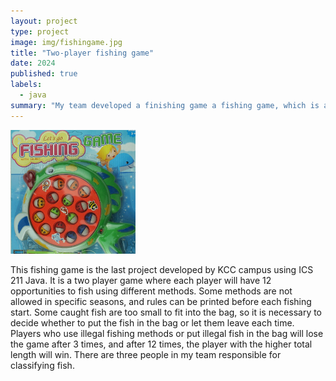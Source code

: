 ```yaml
---
layout: project
type: project
image: img/fishingame.jpg
title: "Two-player fishing game"
date: 2024
published: true
labels:
  - java
summary: "My team developed a finishing game a fishing game, which is a simple game where two people can fish. The player with a larger total fish length wins the competition."
---
```


<div class="text-center p-4">
  <img width="200px" src="../img/fishingame.jpg" class="img-thumbnail" >
</div>

This fishing game is the last project developed by KCC campus using ICS 211 Java. It is a two player game where each player will have 12 opportunities to fish using different methods. Some methods are not allowed in specific seasons, and rules can be printed before each fishing start. Some caught fish are too small to fit into the bag, so it is necessary to decide whether to put the fish in the bag or let them leave each time. Players who use illegal fishing methods or put illegal fish in the bag will lose the game after 3 times, and after 12 times, the player with the higher total length will win. There are three people in my team responsible for classifying fish.

